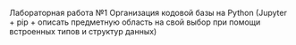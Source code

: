 Лабораторная работа №1
Организация кодовой базы на Python (Jupyter + pip + описать предметную область на свой выбор при помощи встроенных типов и структур данных)
